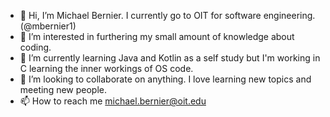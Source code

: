 - 👋 Hi, I’m Michael Bernier. I currently go to OIT for software engineering. (@mbernier1)
- 👀 I’m interested in furthering my small amount of knowledge about coding.
- 🌱 I’m currently learning Java and Kotlin as a self study but I'm working in C learning the inner workings of OS code.
- 💞️ I’m looking to collaborate on anything. I love learning new topics and meeting new people.
- 📫 How to reach me michael.bernier@oit.edu

<!---
mbernier1/mbernier1 is a ✨ special ✨ repository because its `README.md` (this file) appears on your GitHub profile.
You can click the Preview link to take a look at your changes.
--->

